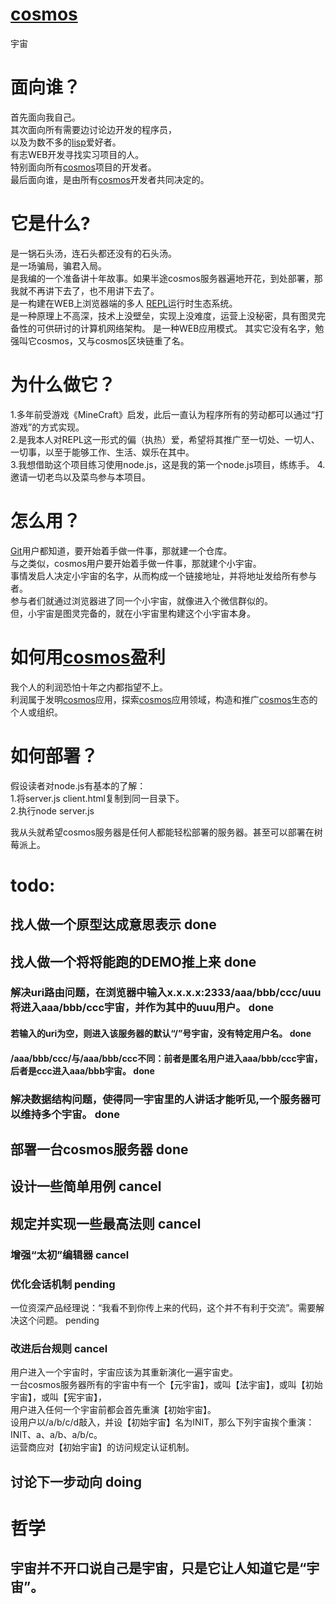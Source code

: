 # [cosmos][4]
宇宙


# 面向谁？
首先面向我自己。   
其次面向所有需要边讨论边开发的程序员，    
以及为数不多的[lisp][3]爱好者。    
有志WEB开发寻找实习项目的人。      
特别面向所有[cosmos][4]项目的开发者。     
最后面向谁，是由所有[cosmos][4]开发者共同决定的。     



# 它是什么?
是一锅石头汤，连石头都还没有的石头汤。          
是一场骗局，骗君入局。     
是我编的一个准备讲十年故事。如果半途cosmos服务器遍地开花，到处部署，那我就不再讲下去了，也不用讲下去了。             
是一构建在WEB上浏览器端的多人 [REPL][1]运行时生态系统。     
是一种原理上不高深，技术上没壁垒，实现上没难度，运营上没秘密，具有图灵完备性的可供研讨的计算机网络架构。
是一种WEB应用模式。
其实它没有名字，勉强叫它cosmos，又与cosmos区块链重了名。     



# 为什么做它？
1.多年前受游戏《MineCraft》启发，此后一直认为程序所有的劳动都可以通过“打游戏”的方式实现。     
2.是我本人对REPL这一形式的偏（执热）爱，希望将其推广至一切处、一切人、一切事，以至于能够工作、生活、娱乐在其中。           
3.我想借助这个项目练习使用node.js，这是我的第一个node.js项目，练练手。
4.邀请一切老鸟以及菜鸟参与本项目。  


# 怎么用？
[Git][2]用户都知道，要开始着手做一件事，那就建一个仓库。     
与之类似，cosmos用户要开始着手做一件事，那就建个小宇宙。     
事情发启人决定小宇宙的名字，从而构成一个链接地址，并将地址发给所有参与者。      
参与者们就通过浏览器进了同一个小宇宙，就像进入个微信群似的。     
但，小宇宙是图灵完备的，就在小宇宙里构建这个小宇宙本身。      


# 如何用[cosmos][4]盈利
我个人的利润恐怕十年之内都指望不上。    
利润属于发明[cosmos][4]应用，探索[cosmos][4]应用领域，构造和推广[cosmos][4]生态的个人或组织。    


# 如何部署？   
假设读者对node.js有基本的了解：     
1.将server.js client.html复制到同一目录下。     
2.执行node server.js               

我从头就希望cosmos服务器是任何人都能轻松部署的服务器。甚至可以部署在树莓派上。

# todo:
## 找人做一个原型达成意思表示       done
## 找人做一个将将能跑的DEMO推上来   done
### 解决uri路由问题，在浏览器中输入x.x.x.x:2333/aaa/bbb/ccc/uuu将进入aaa/bbb/ccc宇宙，并作为其中的uuu用户。    done
#### 若输入的uri为空，则进入该服务器的默认“/”号宇宙，没有特定用户名。                  done
#### /aaa/bbb/ccc/与/aaa/bbb/ccc不同：前者是匿名用户进入aaa/bbb/ccc宇宙，后者是ccc进入aaa/bbb宇宙。 done
### 解决数据结构问题，使得同一宇宙里的人讲话才能听见,一个服务器可以维持多个宇宙。  done
## 
## 部署一台cosmos服务器             done         
## 设计一些简单用例                 cancel           
## 规定并实现一些最高法则            cancel        
### 增强“太初”编辑器                cancel        
### 优化会话机制                    pending          
一位资深产品经理说：“我看不到你传上来的代码，这个并不有利于交流”。需要解决这个问题。 pending        
### 改进后台规则                    cancel           
用户进入一个宇宙时，宇宙应该为其重新演化一遍宇宙史。                              
一台cosmos服务器所有的宇宙中有一个【元宇宙】，或叫【法宇宙】，或叫【初始宇宙】，或叫【宪宇宙】，      
用户进入任何一个宇宙前都会首先重演【初始宇宙】。      
设用户以/a/b/c/d敲入，并设【初始宇宙】名为INIT，那么下列宇宙挨个重演：INIT、a、a/b、a/b/c。       
运营商应对【初始宇宙】的访问规定认证机制。
## 讨论下一步动向                   doing


[1]: https://en.wikipedia.org/wiki/Read%E2%80%93eval%E2%80%93print_loop
[2]: https://en.wikipedia.org/wiki/Git
[3]:https://en.wikipedia.org/wiki/Lisp
[4]:https://github.com/zhangshenhua/cosmos


# 哲学
## 宇宙并不开口说自己是宇宙，只是它让人知道它是“宇宙”。     
